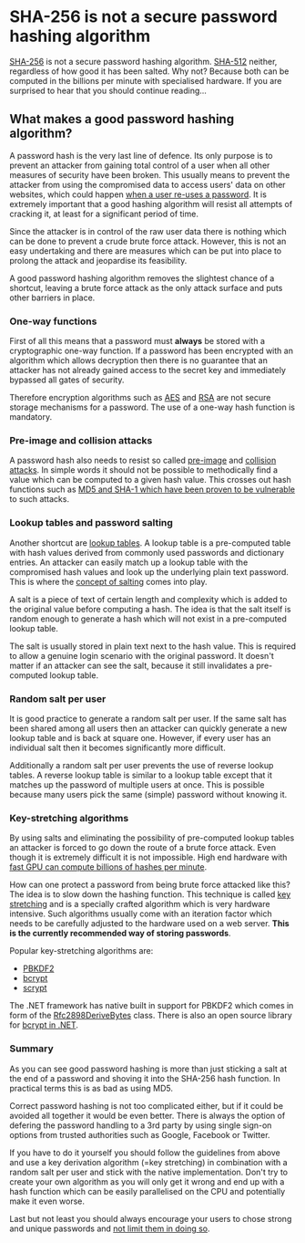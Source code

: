 ﻿<!--
    Tags: security password-hashing cryptography brute-force-attacks
-->

# SHA-256 is not a secure password hashing algorithm

[SHA-256](https://en.wikipedia.org/wiki/SHA-2#Cryptanalysis_and_validation) is not a secure password hashing algorithm. [SHA-512](https://en.wikipedia.org/wiki/SHA-2#Cryptanalysis_and_validation) neither, regardless of how good it has been salted. Why not? Because both can be computed in the billions per minute with specialised hardware. If you are surprised to hear that you should continue reading...

## What makes a good password hashing algorithm?

A password hash is the very last line of defence. Its only purpose is to prevent an attacker from gaining total control of a user when all other measures of security have been broken. This usually means to prevent the attacker from using the compromised data to access users' data on other websites, which could happen [when a user re-uses a password](http://www.troyhunt.com/2011/06/brief-sony-password-analysis.html). It is extremely important that a good hashing algorithm will resist all attempts of cracking it, at least for a significant period of time.

Since the attacker is in control of the raw user data there is nothing which can be done to prevent a crude brute force attack. However, this is not an easy undertaking and there are measures which can be put into place to prolong the attack and jeopardise its feasibility.

A good password hashing algorithm removes the slightest chance of a shortcut, leaving a brute force attack as the only attack surface and puts other barriers in place.

### One-way functions

First of all this means that a password must **always** be stored with a cryptographic one-way function. If a password has been encrypted with an algorithm which allows decryption then there is no guarantee that an attacker has not already gained access to the secret key and immediately bypassed all gates of security.

Therefore encryption algorithms such as [AES](https://en.wikipedia.org/wiki/Advanced_Encryption_Standard) and [RSA](//dusted.codes/the-beauty-of-asymmetric-encryption-rsa-crash-course-for-developers) are not secure storage mechanisms for a password. The use of a one-way hash function is mandatory.

### Pre-image and collision attacks

A password hash also needs to resist so called [pre-image](https://en.wikipedia.org/wiki/Preimage_attack) and [collision attacks](https://en.wikipedia.org/wiki/Collision_attack). In simple words it should not be possible to methodically find a value which can be computed to a given hash value. This crosses out hash functions such as [MD5 and SHA-1 which have been proven to be vulnerable](https://en.wikipedia.org/wiki/Collision_attack#Classical_collision_attack) to such attacks.

### Lookup tables and password salting

Another shortcut are [lookup tables](https://en.wikipedia.org/wiki/Rainbow_table). A lookup table is a pre-computed table with hash values derived from commonly used passwords and dictionary entries. An attacker can easily match up a lookup table with the compromised hash values and look up the underlying plain text password. This is where the [concept of salting](https://en.wikipedia.org/wiki/Salt_(cryptography)) comes into play.

A salt is a piece of text of certain length and complexity which is added to the original value before computing a hash. The idea is that the salt itself is random enough to generate a hash which will not exist in a pre-computed lookup table.

The salt is usually stored in plain text next to the hash value. This is required to allow a genuine login scenario with the original password. It doesn't matter if an attacker can see the salt, because it still invalidates a pre-computed lookup table.

### Random salt per user

It is good practice to generate a random salt per user. If the same salt has been shared among all users then an attacker can quickly generate a new lookup table and is back at square one. However, if every user has an individual salt then it becomes significantly more difficult.

Additionally a random salt per user prevents the use of reverse lookup tables. A reverse lookup table is similar to a lookup table except that it matches up the password of multiple users at once. This is possible because many users pick the same (simple) password without knowing it.

### Key-stretching algorithms

By using salts and eliminating the possibility of pre-computed lookup tables an attacker is forced to go down the route of a brute force attack. Even though it is extremely difficult it is not impossible. High end hardware with [fast GPU can compute billions of hashes per minute](http://www.zdnet.com/article/25-gpus-devour-password-hashes-at-up-to-348-billion-per-second/).

How can one protect a password from being brute force attacked like this? The idea is to slow down the hashing function. This technique is called [key stretching](https://en.wikipedia.org/wiki/Key_stretching) and is a specially crafted algorithm which is very hardware intensive. Such algorithms usually come with an iteration factor which needs to be carefully adjusted to the hardware used on a web server. **This is the currently recommended way of storing passwords**.

Popular key-stretching algorithms are:

- [PBKDF2](https://en.wikipedia.org/wiki/PBKDF2)
- [bcrypt](https://en.wikipedia.org/wiki/Bcrypt)
- [scrypt](https://en.wikipedia.org/wiki/Scrypt)

The .NET framework has native built in support for PBKDF2 which comes in form of the [Rfc2898DeriveBytes](https://msdn.microsoft.com/en-gb/library/system.security.cryptography.rfc2898derivebytes%28v=vs.110%29.aspx?f=255&MSPPError=-2147217396) class. There is also an open source library for [bcrypt in .NET](https://bcrypt.codeplex.com/).

### Summary

As you can see good password hashing is more than just sticking a salt at the end of a password and shoving it into the SHA-256 hash function. In practical terms this is as bad as using MD5.

Correct password hashing is not too complicated either, but if it could be avoided all together it would be even better. There is always the option of defering the password handling to a 3rd party by using single sign-on options from trusted authorities such as Google, Facebook or Twitter.

If you have to do it yourself you should follow the guidelines from above and use a key derivation algorithm (=key stretching) in combination with a random salt per user and stick with the native implementation. Don't try to create your own algorithm as you will only get it wrong and end up with a hash function which can be easily parallelised on the CPU and potentially make it even worse.

Last but not least you should always encourage your users to chose strong and unique passwords and [not limit them in doing so](http://www.troyhunt.com/2011/03/only-secure-password-is-one-you-cant.html).